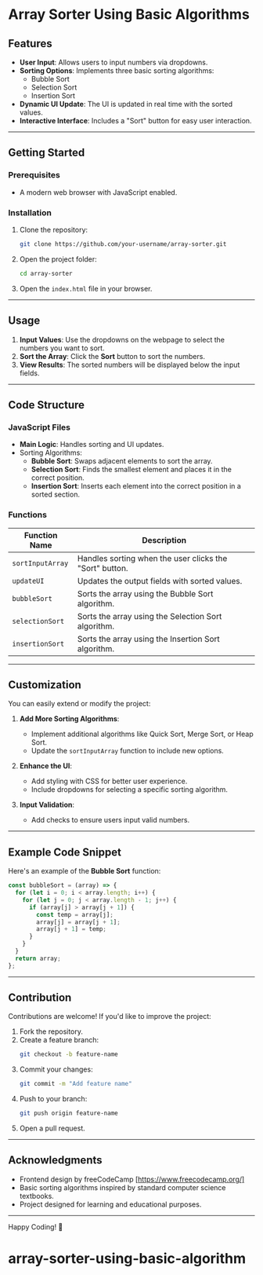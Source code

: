 # Array Sorter Using Basic Algorithms

## Features

- **User Input**: Allows users to input numbers via dropdowns.
- **Sorting Options**: Implements three basic sorting algorithms:
  - Bubble Sort
  - Selection Sort
  - Insertion Sort
- **Dynamic UI Update**: The UI is updated in real time with the sorted values.
- **Interactive Interface**: Includes a "Sort" button for easy user interaction.

---

## Getting Started

### Prerequisites

- A modern web browser with JavaScript enabled.

### Installation

1. Clone the repository:
   ```bash
   git clone https://github.com/your-username/array-sorter.git
   ```
2. Open the project folder:
   ```bash
   cd array-sorter
   ```
3. Open the `index.html` file in your browser.

---

## Usage

1. **Input Values**: Use the dropdowns on the webpage to select the numbers you want to sort.
2. **Sort the Array**: Click the **Sort** button to sort the numbers.
3. **View Results**: The sorted numbers will be displayed below the input fields.

---

## Code Structure

### JavaScript Files

- **Main Logic**: Handles sorting and UI updates.
- Sorting Algorithms:
  - **Bubble Sort**: Swaps adjacent elements to sort the array.
  - **Selection Sort**: Finds the smallest element and places it in the correct position.
  - **Insertion Sort**: Inserts each element into the correct position in a sorted section.

### Functions

| Function Name       | Description                                                                 |
|---------------------|-----------------------------------------------------------------------------|
| `sortInputArray`    | Handles sorting when the user clicks the "Sort" button.                   |
| `updateUI`          | Updates the output fields with sorted values.                             |
| `bubbleSort`        | Sorts the array using the Bubble Sort algorithm.                          |
| `selectionSort`     | Sorts the array using the Selection Sort algorithm.                       |
| `insertionSort`     | Sorts the array using the Insertion Sort algorithm.                       |

---

## Customization

You can easily extend or modify the project:

1. **Add More Sorting Algorithms**:
   - Implement additional algorithms like Quick Sort, Merge Sort, or Heap Sort.
   - Update the `sortInputArray` function to include new options.

2. **Enhance the UI**:
   - Add styling with CSS for better user experience.
   - Include dropdowns for selecting a specific sorting algorithm.

3. **Input Validation**:
   - Add checks to ensure users input valid numbers.

---

## Example Code Snippet

Here's an example of the **Bubble Sort** function:

```javascript
const bubbleSort = (array) => {
  for (let i = 0; i < array.length; i++) {
    for (let j = 0; j < array.length - 1; j++) {
      if (array[j] > array[j + 1]) {
        const temp = array[j];
        array[j] = array[j + 1];
        array[j + 1] = temp;
      }
    }
  }
  return array;
};
```

---

## Contribution

Contributions are welcome! If you'd like to improve the project:

1. Fork the repository.
2. Create a feature branch:
   ```bash
   git checkout -b feature-name
   ```
3. Commit your changes:
   ```bash
   git commit -m "Add feature name"
   ```
4. Push to your branch:
   ```bash
   git push origin feature-name
   ```
5. Open a pull request.

---


## Acknowledgments

- Frontend design by freeCodeCamp [https://www.freecodecamp.org/]
- Basic sorting algorithms inspired by standard computer science textbooks.
- Project designed for learning and educational purposes.

---

Happy Coding! 🚀

# array-sorter-using-basic-algorithm
